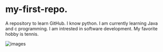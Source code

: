 # my-first-repo.
A repository to learn GitHub.
I know python.
I am currently learning Java and c programming.
I am intrested in software development.
My favorite hobby is tennis. 


![images](https://github.com/user-attachments/assets/fc7927c0-5f2a-421d-b828-2bd709b50a0a)
